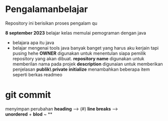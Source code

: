 # Pengalamanbelajar
Repository ini berisikan proses pengalam qu

**8 september 2023**
belajar kelas memulai pemograman dengan java 
- belajara apa itu java
- belajar mengenai tools java
banyak banget yang harus aku kerjain tapi pusing hehe
**OWNER** digunakan untuk menentulan siapa pemilik repository yang akan dibuat.
**repository name** digunakan untuk memberilan nama pada projek
**description** digunaian untuk memberikan penjelasan
**publik\ private**
**initialize** menambahkan beberapa item seperti berkas readmeo
# git commit
menyimpan perubahan
**heading** --> (#)
**line breaks** --> <br>
**unordered** +
**blod** ~ **
